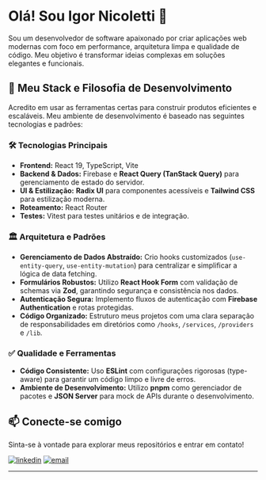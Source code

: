 # Olá! Sou Igor Nicoletti 👋

Sou um desenvolvedor de software apaixonado por criar aplicações web modernas com foco em performance, arquitetura limpa e qualidade de código. Meu objetivo é transformar ideias complexas em soluções elegantes e funcionais.

## 🚀 Meu Stack e Filosofia de Desenvolvimento

Acredito em usar as ferramentas certas para construir produtos eficientes e escaláveis. Meu ambiente de desenvolvimento é baseado nas seguintes tecnologias e padrões:

### 🛠️ Tecnologias Principais
* **Frontend:** React 19, TypeScript, Vite
* **Backend & Dados:** Firebase e **React Query (TanStack Query)** para gerenciamento de estado do servidor.
* **UI & Estilização:** **Radix UI** para componentes acessíveis e **Tailwind CSS** para estilização moderna.
* **Roteamento:** React Router
* **Testes:** Vitest para testes unitários e de integração.

### 🏛️ Arquitetura e Padrões
* **Gerenciamento de Dados Abstraído:** Crio hooks customizados (`use-entity-query`, `use-entity-mutation`) para centralizar e simplificar a lógica de data fetching.
* **Formulários Robustos:** Utilizo **React Hook Form** com validação de schemas via **Zod**, garantindo segurança e consistência nos dados.
* **Autenticação Segura:** Implemento fluxos de autenticação com **Firebase Authentication** e rotas protegidas.
* **Código Organizado:** Estruturo meus projetos com uma clara separação de responsabilidades em diretórios como `/hooks`, `/services`, `/providers` e `/lib`.

### ✅ Qualidade e Ferramentas
* **Código Consistente:** Uso **ESLint** com configurações rigorosas (type-aware) para garantir um código limpo e livre de erros.
* **Ambiente de Desenvolvimento:** Utilizo **pnpm** como gerenciador de pacotes e **JSON Server** para mock de APIs durante o desenvolvimento.

## 📫 Conecte-se comigo

Sinta-se à vontade para explorar meus repositórios e entrar em contato!

[![linkedin](https://img.shields.io/badge/linkedin-0A66C2?style=for-the-badge&logo=linkedin&logoColor=white)](https://www.linkedin.com/in/seu-usuario-linkedin/)
[![email](https://img.shields.io/badge/Email-D14836?style=for-the-badge&logo=gmail&logoColor=white)](mailto:seu-email@gmail.com)

---
